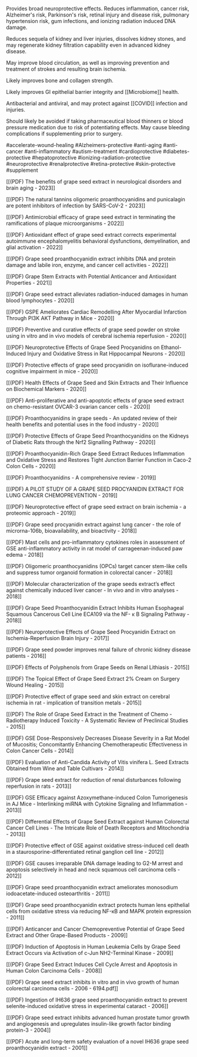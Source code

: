 
Provides broad neuroprotective effects. Reduces inflammation, cancer risk, Alzheimer's risk, Parkinson's risk, retinal injury and disease risk, pulmonary hypertension risk, gum infections, and ionizing radiation induced DNA damage.

Reduces sequela of kidney and liver injuries, dissolves kidney stones, and may regenerate kidney filtration capability even in advanced kidney disease.

May improve blood circulation, as well as improving prevention and treatment of strokes and resulting brain ischemia.

Likely improves bone and collagen strength.

Likely improves GI epithelial barrier integrity and [[Microbiome]] health.

Antibacterial and antiviral, and may protect against [[COVID]] infection and injuries.

Should likely be avoided if taking pharmaceutical blood thinners or blood pressure medication due to risk of potentiating effects. May cause bleeding complications if supplementing prior to surgery.

#accelerate-wound-healing #Alzheimers-protective #anti-aging #anti-cancer #anti-inflammatory #autism-treatment  #cardioprotective #diabetes-protective #hepatoprotective #ionizing-radiation-protective #neuroprotective #renalprotective #retina-protective #skin-protective #supplement 

[[(PDF) The benefits of grape seed extract in neurological disorders and brain aging - 2023]]

[[(PDF) The natural tannins oligomeric proanthocyanidins and punicalagin are potent inhibitors of infection by SARS-CoV-2 - 2023]]

[[(PDF) Antimicrobial efficacy of grape seed extract in terminating the ramifications of plaque microorganisms - 2022]]

[[(PDF) Antioxidant effect of grape seed extract corrects experimental autoimmune encephalomyelitis behavioral dysfunctions, demyelination, and glial activation - 2022]]

[[(PDF) Grape seed proanthocyanidin extract inhibits DNA and protein damage and labile iron, enzyme, and cancer cell activities - 2022]]

[[(PDF) Grape Stem Extracts with Potential Anticancer and Antioxidant Properties - 2021]]

[[(PDF) Grape seed extract alleviates radiation-induced damages in human blood lymphocytes - 2020]]

[[(PDF) GSPE Ameliorates Cardiac Remodelling After Myocardial Infarction Through PI3K AKT Pathway in Mice - 2020]]

[[(PDF) Preventive and curative effects of grape seed powder on stroke using in vitro and in vivo models of cerebral ischemia reperfusion - 2020]]

[[(PDF) Neuroprotective Effects of Grape Seed Procyanidins on Ethanol-Induced Injury and Oxidative Stress in Rat Hippocampal Neurons - 2020]]

[[(PDF) Protective effects of grape seed procyanidin on isoflurane-induced cognitive impairment in mice - 2020]]

[[(PDF) Health Effects of Grape Seed and Skin Extracts and Their Influence on Biochemical Markers - 2020]]

[[(PDF) Anti-proliferative and anti-apoptotic effects of grape seed extract on chemo-resistant OVCAR-3 ovarian cancer cells - 2020]]

[[(PDF) Proanthocyanidins in grape seeds - An updated review of their health benefits and potential uses in the food industry - 2020]]

[[(PDF) Protective Effects of Grape Seed Proanthocyanidins on the Kidneys of Diabetic Rats through the Nrf2 Signalling Pathway - 2020]]

[[(PDF) Proanthocyanidin-Rich Grape Seed Extract Reduces Inflammation and Oxidative Stress and Restores Tight Junction Barrier Function in Caco-2 Colon Cells - 2020]]

[[(PDF) Proanthocyanidins - A comprehensive review - 2019]]

[[(PDF) A PILOT STUDY OF A GRAPE SEED PROCYANIDIN EXTRACT FOR LUNG CANCER CHEMOPREVENTION - 2019]]

[[(PDF) Neuroprotective effect of grape seed extract on brain ischemia - a proteomic approach - 2019]]

[[(PDF) Grape seed procyanidin extract against lung cancer - the role of microrna-106b, bioavailability, and bioactivity - 2018]]

[[(PDF) Mast cells and pro-inflammatory cytokines roles in assessment of GSE anti-inflammatory activity in rat model of carrageenan-induced paw edema - 2018]]

[[(PDF) Oligomeric proanthocyanidins (OPCs) target cancer stem-like cells and suppress tumor organoid formation in colorectal cancer - 2018]]

[[(PDF) Molecular characterization of the grape seeds extract’s effect against chemically induced liver cancer - In vivo and in vitro analyses - 2018]]

[[(PDF) Grape Seed Proanthocyanidin Extract Inhibits Human Esophageal Squamous Cancerous Cell Line ECA109 via the NF- κ B Signaling Pathway - 2018]]

[[(PDF) Neuroprotective Effects of Grape Seed Procyanidin Extract on Ischemia-Reperfusion Brain Injury - 2017]]

[[(PDF) Grape seed powder improves renal failure of chronic kidney disease patients - 2016]]

[[(PDF) Effects of Polyphenols from Grape Seeds on Renal Lithiasis - 2015]]

[[(PDF) The Topical Effect of Grape Seed Extract 2% Cream on Surgery Wound Healing - 2015]]

[[(PDF) Protective effect of grape seed and skin extract on cerebral ischemia in rat - implication of transition metals - 2015]]

[[(PDF) The Role of Grape Seed Extract in the Treatment of Chemo - Radiotherapy Induced Toxicity - A Systematic Review of Preclinical Studies - 2015]]

[[(PDF) GSE Dose-Responsively Decreases Disease Severity in a Rat Model of Mucositis; Concomitantly Enhancing Chemotherapeutic Effectiveness in Colon Cancer Cells - 2014]]

[[(PDF) Evaluation of Anti-Candida Activity of Vitis vinifera L. Seed Extracts Obtained from Wine and Table Cultivars - 2014]]

[[(PDF) Grape seed extract for reduction of renal disturbances following reperfusion in rats - 2013]]

[[(PDF) GSE Efficacy against Azoxymethane-induced Colon Tumorigenesis in AJ Mice - Interlinking miRNA with Cytokine Signaling and Inflammation - 2013]]

[[(PDF) Differential Effects of Grape Seed Extract against Human Colorectal Cancer Cell Lines - The Intricate Role of Death Receptors and Mitochondria - 2013]]

[[(PDF) Protective effect of GSE against oxidative stress-induced cell death in a staurosporine-differentiated retinal ganglion cell line - 2012]]

[[(PDF) GSE causes irreparable DNA damage leading to G2-M arrest and apoptosis selectively in head and neck squamous cell carcinoma cells - 2012]]

[[(PDF) Grape seed proanthocyanidin extract ameliorates monosodium iodoacetate-induced osteoarthritis - 2011]]

[[(PDF) Grape seed proanthocyanidin extract protects human lens epithelial cells from oxidative stress via reducing NF-кB and MAPK protein expression - 2011]]

[[(PDF) Anticancer and Cancer Chemopreventive Potential of Grape Seed Extract and Other Grape-Based Products - 2009]]

[[(PDF) Induction of Apoptosis in Human Leukemia Cells by Grape Seed Extract Occurs via Activation of c-Jun NH2-Terminal Kinase - 2009]]

[[(PDF) Grape Seed Extract Induces Cell Cycle Arrest and Apoptosis in Human Colon Carcinoma Cells - 2008]]

[[(PDF) Grape seed extract inhibits in vitro and in vivo growth of human colorectal carcinoma cells - 2006 - 6194.pdf]]

[[(PDF) Ingestion of IH636 grape seed proanthocyanidin extract to prevent selenite-induced oxidative stress in experimental cataract - 2006]]

[[(PDF) Grape seed extract inhibits advanced human prostate tumor growth and angiogenesis and upregulates insulin-like growth factor binding protein-3 - 2004]]

[[(PDF) Acute and long-term safety evaluation of a novel IH636 grape seed proanthocyanidin extract - 2001]]
